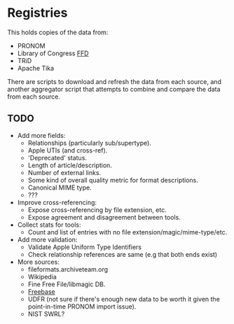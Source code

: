 Registries
==========

This holds copies of the data from:

* PRONOM
* Library of Congress [FFD](http://www.digitalpreservation.gov/formats/fdd/fdd_xml_info.shtml)
* TRiD
* Apache Tika

There are scripts to download and refresh the data from each source, and another aggregator script that attempts to combine and compare the data from each source.


TODO
----
* Add more fields:
    * Relationships (particularly sub/supertype).
    * Apple UTIs (and cross-ref).
    * 'Deprecated' status.
    * Length of article/description.
    * Number of external links.
    * Some kind of overall quality metric for format descriptions.
    * Canonical MIME type.
    * ???
* Improve cross-referencing:
    * Expose cross-referencing by file extension, etc.
    * Expose agreement and disagreement between tools.
* Collect stats for tools:
    * Count and list of entries with no file extension/magic/mime-type/etc.
* Add more validation:
    * Validate Apple Uniform Type Identifiers
    * Check relationship references are same (e.g that both ends exist)
* More sources:
	* fileformats.archiveteam.org
	* Wikipedia
	* Fine Free File/libmagic DB.
	* [Freebase](https://www.freebase.com/query?autorun=1&q=[{%22id%22:null,%22name%22:null,%22type%22:%22/computer/file_format%22}])
	* UDFR (not sure if there's enough new data to be worth it given the point-in-time PRONOM import issue).
	* NIST SWRL?

